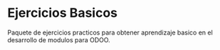 # Ejercicios Basicos
  Paquete de ejercicios practicos para obtener aprendizaje basico en el desarrollo de modulos para ODOO.
